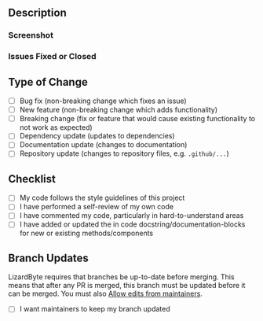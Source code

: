 ## Description
<!--- Please include a summary of the changes. --->


### Screenshot
<!--- Include screenshots if the changes are UI-related. --->


### Issues Fixed or Closed
<!--- Close issue example: `- Closes #1` --->
<!--- Fix bug issue example: `- Fixes #2` --->
<!--- Resolve issue example: `- Resolves #3` --->


## Type of Change
- [ ] Bug fix (non-breaking change which fixes an issue)
- [ ] New feature (non-breaking change which adds functionality)
- [ ] Breaking change (fix or feature that would cause existing functionality to not work as expected)
- [ ] Dependency update (updates to dependencies)
- [ ] Documentation update (changes to documentation)
- [ ] Repository update (changes to repository files, e.g. `.github/...`)

## Checklist
- [ ] My code follows the style guidelines of this project
- [ ] I have performed a self-review of my own code
- [ ] I have commented my code, particularly in hard-to-understand areas
- [ ] I have added or updated the in code docstring/documentation-blocks for new or existing methods/components

## Branch Updates
LizardByte requires that branches be up-to-date before merging. This means that after any PR is merged, this branch
must be updated before it can be merged. You must also
[Allow edits from maintainers](https://docs.github.com/en/pull-requests/collaborating-with-pull-requests/working-with-forks/allowing-changes-to-a-pull-request-branch-created-from-a-fork).
- [ ] I want maintainers to keep my branch updated
